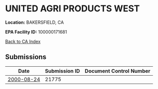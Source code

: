 # UNITED  AGRI  PRODUCTS WEST

**Location:** BAKERSFIELD, CA

**EPA Facility ID:** 100000171681

[Back to CA Index](../../index.md)

## Submissions

| Date | Submission ID | Document Control Number |
|------|--------------|-------------------------|
| [2000-08-24](submissions/21775.md) | 21775 |  |
